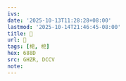 ```yaml
---
ivs:
date: '2025-10-13T11:28:28+08:00'
lastmod: '2025-10-14T21:46:45-08:00'
title: 󰝍
url: 󰝍
tags: [梍, 梎]
hex: 688D
src: GHZR, DCCV
note:
---
```


